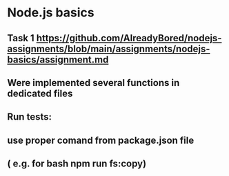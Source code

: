 # Node.js basics

## Task 1 https://github.com/AlreadyBored/nodejs-assignments/blob/main/assignments/nodejs-basics/assignment.md

## Were implemented several functions in dedicated files

## Run tests:
## use proper comand from package.json file
## ( e.g. for bash npm run fs:copy)

<!-- Task description:

File system (src/fs)

create.js - implement function that creates new file fresh.txt with content I am fresh and young inside of the files folder (if file already exists Error with message FS operation failed must be thrown)
copy.js - implement function that copies folder files files with all its content into folder files_copy at the same level (if files folder doesn't exists or files_copy has already been created Error with message FS operation failed must be thrown)
rename.js - implement function that renames file wrongFilename.txt to properFilename with extension .md (if there's no file wrongFilename.txt or properFilename.md already exists Error with message FS operation failed must be thrown)
delete.js - implement function that deletes file fileToRemove.txt (if there's no file fileToRemove.txt Error with message FS operation failed must be thrown)
list.js - implement function that prints all array of filenames from files folder into console (if files folder doesn't exists Error with message FS operation failed must be thrown)
read.js - implement function that prints content of the fileToRead.txt into console (if there's no file fileToRead.txt Error with message FS operation failed must be thrown)

Command line interface(src/cli)

env.js - implement function that parses environment variables with prefix RSS_ and prints them to the console in the format RSS_name1=value1; RSS_name2=value2
args.js - implement function that parses command line arguments (given in format --propName value --prop2Name value2, you don't need to validate it) and prints them to the console in the format propName is value, prop2Name is value2
Modules(src/modules)
You should refactor file (you can add additional imports if needed)

cjsToEsm.cjs - rewrite it to it's equivalent in ECMAScript notation (and rename it to esm.mjs)
Hash (src/hash)
You should implement several functions in dedicated files

calcHash.js - implement function that calculates SHA256 hash for file fileToCalculateHashFor.txt and logs it into console as hex
Streams (src/streams)
You should implement several functions in dedicated files

read.js - implement function that reads file fileToRead.txt content using Readable Stream and prints it's content into process.stdout
write.js - implement function that writes process.stdin data into file fileToWrite.txt content using Writable Stream
transform.js - implement function that reads data from process.stdin, reverses text using Transform Stream and then writes it into process.stdout
Zlib (src/zip)
You should implement several functions in dedicated files

compress.js - implement function that compresses file fileToCompress.txt to archive.gz using zlib and Streams API
decompress.js - implement function that decompresses archive.gz back to the fileToCompress.txt with same content as before compression using zlib and Streams API
Worker Threads (src/wt)
You should implement several functions in dedicated files

worker.js - extend given function to work with data received from main thread and implement function which sends result of the computation to the main thread
main.js - implement function that creates number of worker threads (equal to the number of host machine logical CPU cores) from file worker.js and able to send data to those threads and to receive result of the computation from them. You should send incremental number starting from 10 to each worker. For example: on host machine with 4 cores you should create 4 workers and send 10 to first worker, 11 to second worker, 12 to third worker, 13 to fourth worker. After all workers will finish, function should log array of results into console. The results are array of objects with 2 properties:
status - 'resolved' in case of successfully received value from worker or 'error' in case of error in worker
data - value from worker in case of success or null in case of error in worker
The results in the array must be in the same order that the workers were created

Child Processes (src/cp)

cp.js - implement function spawnChildProcess that receives array of arguments args and creates child process from file script.js, passing these args to it. This function should create IPC-channel between stdin and stdout of master process and child process:
child process stdin should receive input from master process stdin
child process stdout should send data to master process stdout -->
